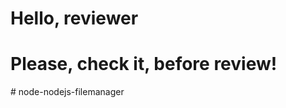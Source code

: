 # Hello, reviewer
# Please, check it, before review!
#   n o d e - n o d e j s - f i l e m a n a g e r  
 